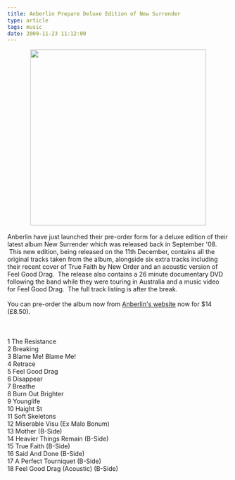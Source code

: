 ```yaml
---
title: Anberlin Prepare Deluxe Edition of New Surrender
type: article
tags: music
date: 2009-11-23 11:12:00
---
```

<div style="text-align:center;"><img src="http://img264.imageshack.us/img264/2458/anberlin.jpg" width="400" /><br /></div><br />Anberlin have just launched their pre-order form for a deluxe edition of their latest album New Surrender which was released back in September '08. &nbsp;This new edition, being released on the 11th December, contains all the original tracks taken from the album, alongside six extra tracks including their recent cover of True Faith by New Order and an acoustic version of Feel Good Drag. &nbsp;The release also contains a 26 minute documentary DVD following the band while they were touring in Australia and a music video for Feel Good Drag. &nbsp;The full track listing is after the break.<br /><br />You can pre-order the album now from <a href="https://www.shopbenchmark.net/site/anberlin/">Anberlin's website</a> now for $14 (&pound;8.50).<br /><a name='more'></a><br /><br /><br />1  The Resistance<br />2  Breaking<br />3  Blame Me! Blame Me!<br />4  Retrace<br />5  Feel Good Drag<br />6  Disappear<br />7  Breathe<br />8  Burn Out Brighter<br />9  Younglife<br />10  Haight St<br />11  Soft Skeletons<br />12  Miserable Visu (Ex Malo Bonum)<br />13  Mother (B-Side)<br />14  Heavier Things Remain (B-Side)<br />15  True Faith (B-Side)<br />16  Said And Done (B-Side)<br />17  A Perfect Tourniquet (B-Side)<br />18  Feel Good Drag (Acoustic) (B-Side)<div class="blogger-post-footer"><img width='1' height='1' src='https://blogger.googleusercontent.com/tracker/31453821-1322796020595357036?l=www.jamesdoc.co.uk' alt='' /></div>
